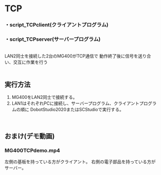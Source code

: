 
# TCP
### ・script_TCPclient(クライアントプログラム)
### ・script_TCPserver(サーバープログラム)
<br>
LAN2同士を接続した2台のMG400がTCP通信で
動作終了後に信号を送り合い、交互に作業を行う

<br>
<br>

## 実行方法
1. MG400をLAN2同士で接続する。
2. LAN1はそれぞれPCに接続し、サーバープログラム、クライアントプログラムの順に
   DobotStudio2020またはSCStudioで実行する。

<br>

## おまけ(デモ動画)
### MG400TCPdemo.mp4
左側の基板を持っている方がクライアント。
右側の電子部品を持っている方がサーバー。

<br>
